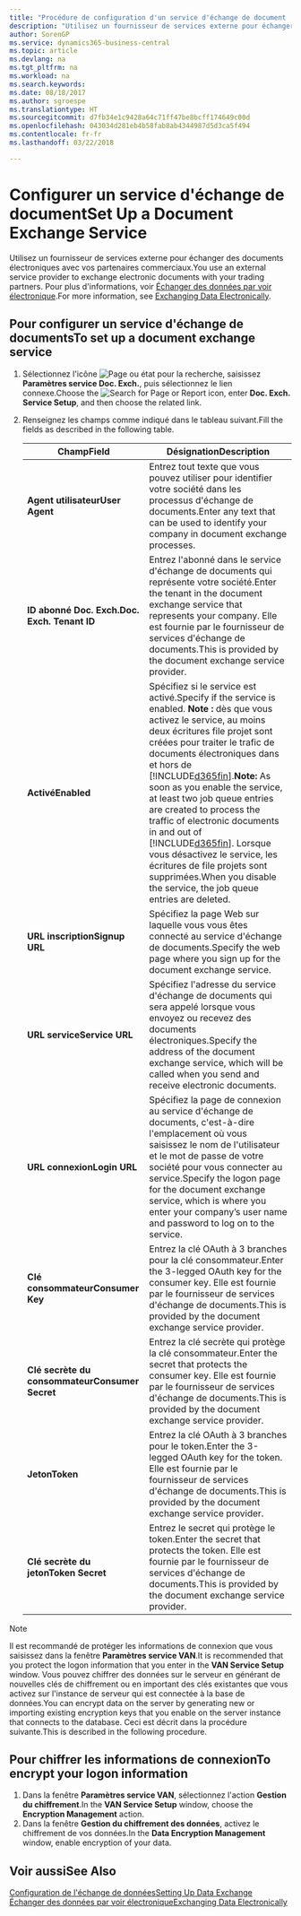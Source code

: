 ```yaml
---
title: "Procédure de configuration d'un service d'échange de document | Microsoft Docs"
description: "Utilisez un fournisseur de services externe pour échanger des documents électroniques avec vos partenaires commerciaux."
author: SorenGP
ms.service: dynamics365-business-central
ms.topic: article
ms.devlang: na
ms.tgt_pltfrm: na
ms.workload: na
ms.search.keywords: 
ms.date: 08/18/2017
ms.author: sgroespe
ms.translationtype: HT
ms.sourcegitcommit: d7fb34e1c9428a64c71ff47be8bcff174649c00d
ms.openlocfilehash: 043034d281eb4b58fab8ab4344987d5d3ca5f494
ms.contentlocale: fr-fr
ms.lasthandoff: 03/22/2018

---
```

# <a name="set-up-a-document-exchange-service"></a><span data-ttu-id="8ef33-103">Configurer un service d'échange de document</span><span class="sxs-lookup"><span data-stu-id="8ef33-103">Set Up a Document Exchange Service</span></span>
<span data-ttu-id="8ef33-104">Utilisez un fournisseur de services externe pour échanger des documents électroniques avec vos partenaires commerciaux.</span><span class="sxs-lookup"><span data-stu-id="8ef33-104">You use an external service provider to exchange electronic documents with your trading partners.</span></span> <span data-ttu-id="8ef33-105">Pour plus d'informations, voir [Échanger des données par voir électronique](across-data-exchange.md).</span><span class="sxs-lookup"><span data-stu-id="8ef33-105">For more information, see [Exchanging Data Electronically](across-data-exchange.md).</span></span>  

## <a name="to-set-up-a-document-exchange-service"></a><span data-ttu-id="8ef33-106">Pour configurer un service d'échange de documents</span><span class="sxs-lookup"><span data-stu-id="8ef33-106">To set up a document exchange service</span></span>  
1. <span data-ttu-id="8ef33-107">Sélectionnez l'icône ![Page ou état pour la recherche](media/ui-search/search_small.png "icône Page ou état pour la recherche"), saisissez **Paramètres service Doc. Exch.**, puis sélectionnez le lien connexe.</span><span class="sxs-lookup"><span data-stu-id="8ef33-107">Choose the ![Search for Page or Report](media/ui-search/search_small.png "Search for Page or Report icon") icon, enter **Doc. Exch. Service Setup**, and then choose the related link.</span></span>  
2. <span data-ttu-id="8ef33-108">Renseignez les champs comme indiqué dans le tableau suivant.</span><span class="sxs-lookup"><span data-stu-id="8ef33-108">Fill the fields as described in the following table.</span></span>  

    |<span data-ttu-id="8ef33-109">Champ</span><span class="sxs-lookup"><span data-stu-id="8ef33-109">Field</span></span>|<span data-ttu-id="8ef33-110">Désignation</span><span class="sxs-lookup"><span data-stu-id="8ef33-110">Description</span></span>|  
    |---------------------------------|---------------------------------------|  
    |<span data-ttu-id="8ef33-111">**Agent utilisateur**</span><span class="sxs-lookup"><span data-stu-id="8ef33-111">**User Agent**</span></span>|<span data-ttu-id="8ef33-112">Entrez tout texte que vous pouvez utiliser pour identifier votre société dans les processus d'échange de documents.</span><span class="sxs-lookup"><span data-stu-id="8ef33-112">Enter any text that can be used to identify your company in document exchange processes.</span></span>|  
    |<span data-ttu-id="8ef33-113">**ID abonné Doc. Exch.**</span><span class="sxs-lookup"><span data-stu-id="8ef33-113">**Doc. Exch. Tenant ID**</span></span>|<span data-ttu-id="8ef33-114">Entrez l'abonné dans le service d'échange de documents qui représente votre société.</span><span class="sxs-lookup"><span data-stu-id="8ef33-114">Enter the tenant in the document exchange service that represents your company.</span></span> <span data-ttu-id="8ef33-115">Elle est fournie par le fournisseur de services d'échange de documents.</span><span class="sxs-lookup"><span data-stu-id="8ef33-115">This is provided by the document exchange service provider.</span></span>|  
    |<span data-ttu-id="8ef33-116">**Activé**</span><span class="sxs-lookup"><span data-stu-id="8ef33-116">**Enabled**</span></span>|<span data-ttu-id="8ef33-117">Spécifiez si le service est activé.</span><span class="sxs-lookup"><span data-stu-id="8ef33-117">Specify if the service is enabled.</span></span> <span data-ttu-id="8ef33-118">**Note :** dès que vous activez le service, au moins deux écritures file projet sont créées pour traiter le trafic de documents électroniques dans et hors de [!INCLUDE[d365fin](includes/d365fin_md.md)].</span><span class="sxs-lookup"><span data-stu-id="8ef33-118">**Note:**  As soon as you enable the service, at least two job queue entries are created to process the traffic of electronic documents in and out of [!INCLUDE[d365fin](includes/d365fin_md.md)].</span></span> <span data-ttu-id="8ef33-119">Lorsque vous désactivez le service, les écritures de file projets sont supprimées.</span><span class="sxs-lookup"><span data-stu-id="8ef33-119">When you disable the service, the job queue entries are deleted.</span></span>|  
    |<span data-ttu-id="8ef33-120">**URL inscription**</span><span class="sxs-lookup"><span data-stu-id="8ef33-120">**Signup URL**</span></span>|<span data-ttu-id="8ef33-121">Spécifiez la page Web sur laquelle vous vous êtes connecté au service d'échange de documents.</span><span class="sxs-lookup"><span data-stu-id="8ef33-121">Specify the web page where you sign up for the document exchange service.</span></span>|  
    |<span data-ttu-id="8ef33-122">**URL service**</span><span class="sxs-lookup"><span data-stu-id="8ef33-122">**Service URL**</span></span>|<span data-ttu-id="8ef33-123">Spécifiez l'adresse du service d'échange de documents qui sera appelé lorsque vous envoyez ou recevez des documents électroniques.</span><span class="sxs-lookup"><span data-stu-id="8ef33-123">Specify the address of the document exchange service, which will be called when you send and receive electronic documents.</span></span>|  
    |<span data-ttu-id="8ef33-124">**URL connexion**</span><span class="sxs-lookup"><span data-stu-id="8ef33-124">**Login URL**</span></span>|<span data-ttu-id="8ef33-125">Spécifiez la page de connexion au service d'échange de documents, c'est-à-dire l'emplacement où vous saisissez le nom de l'utilisateur et le mot de passe de votre société pour vous connecter au service.</span><span class="sxs-lookup"><span data-stu-id="8ef33-125">Specify the logon page for the document exchange service, which is where you enter your company’s user name and password to log on to the service.</span></span>|  
    |<span data-ttu-id="8ef33-126">**Clé consommateur**</span><span class="sxs-lookup"><span data-stu-id="8ef33-126">**Consumer Key**</span></span>|<span data-ttu-id="8ef33-127">Entrez la clé OAuth à 3 branches pour la clé consommateur.</span><span class="sxs-lookup"><span data-stu-id="8ef33-127">Enter the 3-legged OAuth key for the consumer key.</span></span> <span data-ttu-id="8ef33-128">Elle est fournie par le fournisseur de services d'échange de documents.</span><span class="sxs-lookup"><span data-stu-id="8ef33-128">This is provided by the document exchange service provider.</span></span>|  
    |<span data-ttu-id="8ef33-129">**Clé secrète du consommateur**</span><span class="sxs-lookup"><span data-stu-id="8ef33-129">**Consumer Secret**</span></span>|<span data-ttu-id="8ef33-130">Entrez la clé secrète qui protège la clé consommateur.</span><span class="sxs-lookup"><span data-stu-id="8ef33-130">Enter the secret that protects the consumer key.</span></span> <span data-ttu-id="8ef33-131">Elle est fournie par le fournisseur de services d'échange de documents.</span><span class="sxs-lookup"><span data-stu-id="8ef33-131">This is provided by the document exchange service provider.</span></span>|  
    |<span data-ttu-id="8ef33-132">**Jeton**</span><span class="sxs-lookup"><span data-stu-id="8ef33-132">**Token**</span></span>|<span data-ttu-id="8ef33-133">Entrez la clé OAuth à 3 branches pour le token.</span><span class="sxs-lookup"><span data-stu-id="8ef33-133">Enter the 3-legged OAuth key for the token.</span></span> <span data-ttu-id="8ef33-134">Elle est fournie par le fournisseur de services d'échange de documents.</span><span class="sxs-lookup"><span data-stu-id="8ef33-134">This is provided by the document exchange service provider.</span></span>|  
    |<span data-ttu-id="8ef33-135">**Clé secrète du jeton**</span><span class="sxs-lookup"><span data-stu-id="8ef33-135">**Token Secret**</span></span>|<span data-ttu-id="8ef33-136">Entrez le secret qui protège le token.</span><span class="sxs-lookup"><span data-stu-id="8ef33-136">Enter the secret that protects the token.</span></span> <span data-ttu-id="8ef33-137">Elle est fournie par le fournisseur de services d'échange de documents.</span><span class="sxs-lookup"><span data-stu-id="8ef33-137">This is provided by the document exchange service provider.</span></span>|  

> [!NOTE]  
>  <span data-ttu-id="8ef33-138">Il est recommandé de protéger les informations de connexion que vous saisissez dans la fenêtre **Paramètres service VAN**.</span><span class="sxs-lookup"><span data-stu-id="8ef33-138">It is recommended that you protect the logon information that you enter in the **VAN Service Setup** window.</span></span> <span data-ttu-id="8ef33-139">Vous pouvez chiffrer des données sur le serveur en générant de nouvelles clés de chiffrement ou en important des clés existantes que vous activez sur l'instance de serveur qui est connectée à la base de données.</span><span class="sxs-lookup"><span data-stu-id="8ef33-139">You can encrypt data on the server by generating new or importing existing encryption keys that you enable on the server instance that connects to the database.</span></span> <span data-ttu-id="8ef33-140">Ceci est décrit dans la procédure suivante.</span><span class="sxs-lookup"><span data-stu-id="8ef33-140">This is described in the following procedure.</span></span>  

## <a name="to-encrypt-your-logon-information"></a><span data-ttu-id="8ef33-141">Pour chiffrer les informations de connexion</span><span class="sxs-lookup"><span data-stu-id="8ef33-141">To encrypt your logon information</span></span>  
1. <span data-ttu-id="8ef33-142">Dans la fenêtre **Paramètres service VAN**, sélectionnez l'action **Gestion du chiffrement**.</span><span class="sxs-lookup"><span data-stu-id="8ef33-142">In the **VAN Service Setup** window, choose the **Encryption Management** action.</span></span>  
2. <span data-ttu-id="8ef33-143">Dans la fenêtre **Gestion du chiffrement des données**, activez le chiffrement de vos données.</span><span class="sxs-lookup"><span data-stu-id="8ef33-143">In the **Data Encryption Management** window, enable encryption of your data.</span></span> <!--For more information, see [Manage Data Encryption](../manage-data-encryption.md).-->  

## <a name="see-also"></a><span data-ttu-id="8ef33-144">Voir aussi</span><span class="sxs-lookup"><span data-stu-id="8ef33-144">See Also</span></span>  
[<span data-ttu-id="8ef33-145">Configuration de l'échange de données</span><span class="sxs-lookup"><span data-stu-id="8ef33-145">Setting Up Data Exchange</span></span>](across-set-up-data-exchange.md)  
[<span data-ttu-id="8ef33-146">Échanger des données par voir électronique</span><span class="sxs-lookup"><span data-stu-id="8ef33-146">Exchanging Data Electronically</span></span>](across-data-exchange.md)

